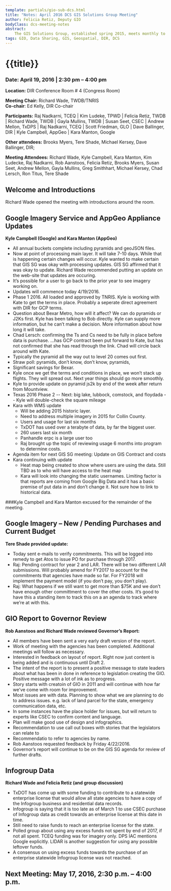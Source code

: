 ```yaml
---
template: partials/gio-sub-dcs.html
title: "Notes: April 2016 DCS GIS Solutions Group Meeting"
author: Felicia Retiz, Deputy GIO
bodyClass: dcs-meeting-notes
abstract:
    The GIS Solutions Group, established spring 2015, meets monthly to discuss projects and solutions related to GIS services procured through the Data Services Center. 
tags: GIO, Data Sharing, GIS, Geospatial, DIR, DCS
---
```


# {{title}}

### Date: April 19, 2016 | 2:30 pm – 4:00 pm  

**Location:** DIR Conference Room # 4 (Congress Room)

**Meeting Chair:**  Richard Wade, TWDB/TNRIS  
**Co-chair**: Ed Kelly, DIR Co-chair  

**Participants:**  Raj Nadkarni, TCEQ | Kim Ludeke, TPWD | Felicia Retiz, TWDB | Richard Wade, TWDB | Gayla Mullins, TWDB | Susan Seet, CSEC | Andrew Mellon, TxDPS | Raj Nadkarni, TCEQ | Scott Friedman, GLO | Dave Ballinger, DIR | Kyle Campbell, AppGeo  | Kara Manton, Google

**Other attendees:**  Brooks Myers, Tere Shade, Michael Kersey, Dave Ballinger, DIR;

**Meeting Attendees:** Richard Wade, Kyle Campbell, Kara Manton, Kim Ludecke, Raj Nadkarni, Rob Aanstoos, Felicia Retiz, Brooks Myers, Susan Seet, Andrew Mellon, Gayla Mullins, Greg Smithhart, Michael Kersey, Chad Lersch, Ron Titus, Tere Shade 

## Welcome and Introductions

Richard Wade opened the meeting with introductions around the room.

## Google Imagery Service and AppGeo Appliance Updates 

**Kyle Campbell (Google) and Kara Manton (AppGeo)**

- All annual buckets complete including pyramids and geoJSON files. 
- Now at point of processing main layer. It will take 7-10 days. While that is happening certain changes will occur. Kyle wanted to make certain that GIS SG was okay with processing updates.  GIS SG affirmed that it was okay to update. Richard Wade recommended putting an update on the web-site that updates are occuring.
- It’s possible for a user to go back to the prior year to see imagery working on.
- Updates will commence today 4/19/2016.
- Phase 1 2016. All loaded and approved by TNRIS. Kyle is working with Kate to get the terms in place. Probably a seperate direct agreement with DIR for GCP terms.
- Question about Bexar Metro, how will it affect? We can do pyramids or J2Ks first. Kyle has been talking to Bob directly. Kyle can supply more information, but he can’t make a decision. More information about how long it will take.
- Chad Lersch: confirming the Ts and Cs need to be fully in place before data is purchase. ...has GCP contract been put forward to Kate, but has not confirmed that she has read through the link.  Chad will circle back around with Kate.
- Typically the pyramid all the way out to level 20 comes out first.
- Straw poll: pyramids, don’t know, don’t know, pyramids, 
- Significant savings for Bexar.  
- Kyle once we get the terms and conditions in place, we won’t stack up flights. They will spread out.  Next year things should go more smoothly.
- Kyle to provide update on pyramid js2k by end of the week after return from Mountview.
- Texas 2016 Phase 2
  -- Next: big lake, lubbock, comstock, and floydada
  --	Kyle will double-check the square mileage
- Kara with WMS update
  - Will be adding 2015 historic layer.
   - Need to address multiple imagery in 2015 for Collin County.
  - Users and usage for last six months
   - TxDOT has used over a terabyte of data, by far the biggest user.
   - 260 users last six month
   - Panhandle erpc is a large user too
   - Raj brought up the topic of reviewing usage 6 months into program to determine costs.  
- Agenda item for next GIS SG meeting:  Update on GIS Contract and costs
- Kara continuing with update
  - Heat map being created to show where users are using the data. Still TBD as to who will have access to the heat map
  - Kara will look into changing the static usernames. Limiting factor is that reports are coming from Google Big Data and it has a basic premise of put data in and don’t change it.  Not sure how to link to historical data.

###Kyle Campbell and Kara Manton excused for the remainder of the meeting.

## Google Imagery – New / Pending Purchases and Current Budget

**Tere Shade provided update:**

- Today sent e-mails to verify commitments. This will be logged into remedy to get Atos to issue PO for purchase through 2017. 
- Raj: Pending contract for year 2 and LAR.  There will be two different LAR submissions. Will probably amend for FY2017 to account for the commitments that agencies have made so far. For FY2018 will implement the payment model (if you don’t pay, you don’t play).
- Raj: What happens if we still want to get more than $75K and we don’t have enough other committment to cover the other costs. It’s good to have this a standing item to track this on a an agenda to track where we’re at with this.


## GIO Report to Governor Review

**Rob Aanstoos and Richard Wade reviewed Governor’s Report:**

- All members have been sent a very early draft version of the report.
- Work of meeting with the agencies has been completed. Additional meetings will follow as necessary.
- Interested in feedback on layout of report. Right now just content is being added and is continuous until Draft 2.
- The intent of the report is to present a positive message to state leaders about what has been in done in reference to legislation creating the GIO. Positive message with a lot of ink as to progress.
- Story starts with creatoin of GIO in 2011 and will continue with how far we’ve come with room for improvement.
- Most issues are with data. Planning to show what we are planning to do to address issues. e.g. lack of land parcel for the state, emergency communication data, etc.
- In some instances have the place holder for issues, but will return to experts like CSEC to confirm content and language.
- Plan will make good use of design and infographics.
- Recommendation to use call out boxes with stories that the legislators can relate to
- Recommendatio to refer to agencies by name.
- Rob Aanstoos requested feedback by Friday 4/22/2016.
- Governor’s report will continue to be on the GIS SG agenda for review of further drafts.


## Infogroup Data

**Richard Wade and Felicia Retiz (and group discussion)**

- TxDOT has come up with some funding to contribute to a statewide enterprise license that would allow all state agencies to have a copy of the Infogroup business and residential data records.
- Infogroup is saying that it is too late as of March 1 to use CSEC purchase of Infogroup data as credit towards an enterprise license at this date in time.
- Still need to raise funds to reach an enterprise license for the state.
- Polled group about using any excess funds not spent by end of 2017, if not all spent. TCEQ funding was for imagery only. DPS IAC mentions Google explicitly. LIDAR is another suggestion for using any possible leftover funds.
- A consensus on using excess funds towards the purchase of an enterprise statewide Infogroup license was not reached.


## Next Meeting: May 17, 2016, 2:30 p.m. – 4:00 p.m.

